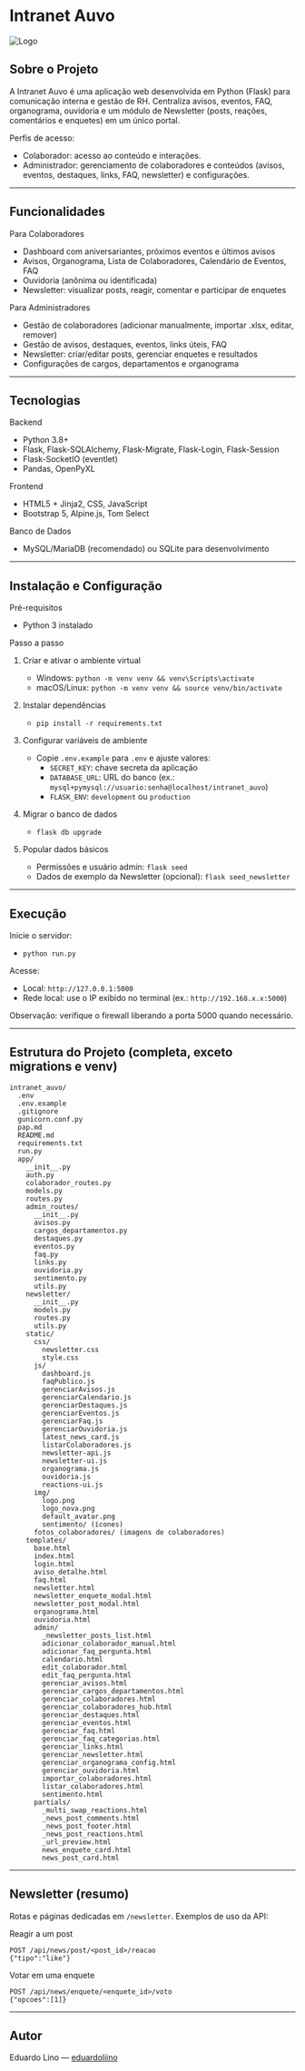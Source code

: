 # Intranet Auvo

![Logo](app/static/img/logo_nova.png)

## Sobre o Projeto

A Intranet Auvo é uma aplicação web desenvolvida em Python (Flask) para comunicação interna e gestão de RH. Centraliza avisos, eventos, FAQ, organograma, ouvidoria e um módulo de Newsletter (posts, reações, comentários e enquetes) em um único portal.

Perfis de acesso:
- Colaborador: acesso ao conteúdo e interações.
- Administrador: gerenciamento de colaboradores e conteúdos (avisos, eventos, destaques, links, FAQ, newsletter) e configurações.

---

## Funcionalidades

Para Colaboradores
- Dashboard com aniversariantes, próximos eventos e últimos avisos
- Avisos, Organograma, Lista de Colaboradores, Calendário de Eventos, FAQ
- Ouvidoria (anônima ou identificada)
- Newsletter: visualizar posts, reagir, comentar e participar de enquetes

Para Administradores
- Gestão de colaboradores (adicionar manualmente, importar .xlsx, editar, remover)
- Gestão de avisos, destaques, eventos, links úteis, FAQ
- Newsletter: criar/editar posts, gerenciar enquetes e resultados
- Configurações de cargos, departamentos e organograma

---

## Tecnologias

Backend
- Python 3.8+
- Flask, Flask-SQLAlchemy, Flask-Migrate, Flask-Login, Flask-Session
- Flask-SocketIO (eventlet)
- Pandas, OpenPyXL

Frontend
- HTML5 + Jinja2, CSS, JavaScript
- Bootstrap 5, Alpine.js, Tom Select

Banco de Dados
- MySQL/MariaDB (recomendado) ou SQLite para desenvolvimento

---

## Instalação e Configuração

Pré-requisitos
- Python 3 instalado

Passo a passo
1) Criar e ativar o ambiente virtual
   - Windows: `python -m venv venv && venv\Scripts\activate`
   - macOS/Linux: `python -m venv venv && source venv/bin/activate`

2) Instalar dependências
   - `pip install -r requirements.txt`

3) Configurar variáveis de ambiente
   - Copie `.env.example` para `.env` e ajuste valores:
     - `SECRET_KEY`: chave secreta da aplicação
     - `DATABASE_URL`: URL do banco (ex.: `mysql+pymysql://usuario:senha@localhost/intranet_auvo`)
     - `FLASK_ENV`: `development` ou `production`

4) Migrar o banco de dados
   - `flask db upgrade`

5) Popular dados básicos
   - Permissões e usuário admin: `flask seed`
   - Dados de exemplo da Newsletter (opcional): `flask seed_newsletter`

---

## Execução

Inicie o servidor:
- `python run.py`

Acesse:
- Local: `http://127.0.0.1:5000`
- Rede local: use o IP exibido no terminal (ex.: `http://192.168.x.x:5000`)

Observação: verifique o firewall liberando a porta 5000 quando necessário.

---

## Estrutura do Projeto (completa, exceto migrations e venv)

```
intranet_auvo/
  .env
  .env.example
  .gitignore
  gunicorn.conf.py
  pap.md
  README.md
  requirements.txt
  run.py
  app/
    __init__.py
    auth.py
    colaborador_routes.py
    models.py
    routes.py
    admin_routes/
      __init__.py
      avisos.py
      cargos_departamentos.py
      destaques.py
      eventos.py
      faq.py
      links.py
      ouvidoria.py
      sentimento.py
      utils.py
    newsletter/
      __init__.py
      models.py
      routes.py
      utils.py
    static/
      css/
        newsletter.css
        style.css
      js/
        dashboard.js
        faqPublico.js
        gerenciarAvisos.js
        gerenciarCalendario.js
        gerenciarDestaques.js
        gerenciarEventos.js
        gerenciarFaq.js
        gerenciarOuvidoria.js
        latest_news_card.js
        listarColaboradores.js
        newsletter-api.js
        newsletter-ui.js
        organograma.js
        ouvidoria.js
        reactions-ui.js
      img/
        logo.png
        logo_nova.png
        default_avatar.png
        sentimento/ (ícones)
      fotos_colaboradores/ (imagens de colaboradores)
    templates/
      base.html
      index.html
      login.html
      aviso_detalhe.html
      faq.html
      newsletter.html
      newsletter_enquete_modal.html
      newsletter_post_modal.html
      organograma.html
      ouvidoria.html
      admin/
        _newsletter_posts_list.html
        adicionar_colaborador_manual.html
        adicionar_faq_pergunta.html
        calendario.html
        edit_colaborador.html
        edit_faq_pergunta.html
        gerenciar_avisos.html
        gerenciar_cargos_departamentos.html
        gerenciar_colaboradores.html
        gerenciar_colaboradores_hub.html
        gerenciar_destaques.html
        gerenciar_eventos.html
        gerenciar_faq.html
        gerenciar_faq_categorias.html
        gerenciar_links.html
        gerenciar_newsletter.html
        gerenciar_organograma_config.html
        gerenciar_ouvidoria.html
        importar_colaboradores.html
        listar_colaboradores.html
        sentimento.html
      partials/
        _multi_swap_reactions.html
        _news_post_comments.html
        _news_post_footer.html
        _news_post_reactions.html
        _url_preview.html
        news_enquete_card.html
        news_post_card.html
```

---

## Newsletter (resumo)

Rotas e páginas dedicadas em `/newsletter`. Exemplos de uso da API:

Reagir a um post
```
POST /api/news/post/<post_id>/reacao
{"tipo":"like"}
```

Votar em uma enquete
```
POST /api/news/enquete/<enquete_id>/voto
{"opcoes":[1]}
```

---

## Autor

Eduardo Lino — [eduardoliino](mailto:eduardoliino)

